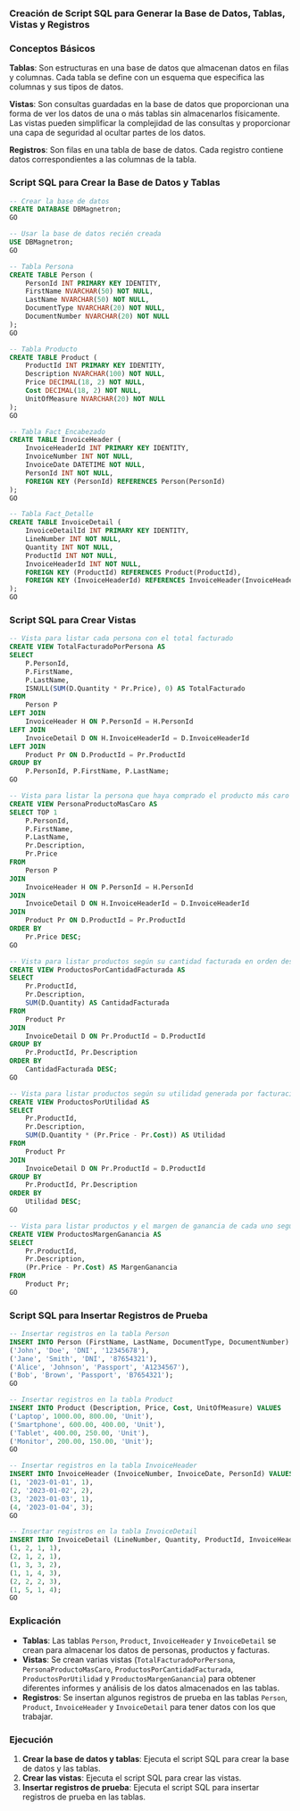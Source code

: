 ### Creación de Script SQL para Generar la Base de Datos, Tablas, Vistas y Registros

### Conceptos Básicos

**Tablas**: Son estructuras en una base de datos que almacenan datos en filas y columnas. Cada tabla se define con un esquema que especifica las columnas y sus tipos de datos.

**Vistas**: Son consultas guardadas en la base de datos que proporcionan una forma de ver los datos de una o más tablas sin almacenarlos físicamente. Las vistas pueden simplificar la complejidad de las consultas y proporcionar una capa de seguridad al ocultar partes de los datos.

**Registros**: Son filas en una tabla de base de datos. Cada registro contiene datos correspondientes a las columnas de la tabla.

### Script SQL para Crear la Base de Datos y Tablas

```sql
-- Crear la base de datos
CREATE DATABASE DBMagnetron;
GO

-- Usar la base de datos recién creada
USE DBMagnetron;
GO

-- Tabla Persona
CREATE TABLE Person (
    PersonId INT PRIMARY KEY IDENTITY,
    FirstName NVARCHAR(50) NOT NULL,
    LastName NVARCHAR(50) NOT NULL,
    DocumentType NVARCHAR(20) NOT NULL,
    DocumentNumber NVARCHAR(20) NOT NULL
);
GO

-- Tabla Producto
CREATE TABLE Product (
    ProductId INT PRIMARY KEY IDENTITY,
    Description NVARCHAR(100) NOT NULL,
    Price DECIMAL(18, 2) NOT NULL,
    Cost DECIMAL(18, 2) NOT NULL,
    UnitOfMeasure NVARCHAR(20) NOT NULL
);
GO

-- Tabla Fact_Encabezado
CREATE TABLE InvoiceHeader (
    InvoiceHeaderId INT PRIMARY KEY IDENTITY,
    InvoiceNumber INT NOT NULL,
    InvoiceDate DATETIME NOT NULL,
    PersonId INT NOT NULL,
    FOREIGN KEY (PersonId) REFERENCES Person(PersonId)
);
GO

-- Tabla Fact_Detalle
CREATE TABLE InvoiceDetail (
    InvoiceDetailId INT PRIMARY KEY IDENTITY,
    LineNumber INT NOT NULL,
    Quantity INT NOT NULL,
    ProductId INT NOT NULL,
    InvoiceHeaderId INT NOT NULL,
    FOREIGN KEY (ProductId) REFERENCES Product(ProductId),
    FOREIGN KEY (InvoiceHeaderId) REFERENCES InvoiceHeader(InvoiceHeaderId)
);
GO
```

### Script SQL para Crear Vistas

```sql
-- Vista para listar cada persona con el total facturado
CREATE VIEW TotalFacturadoPorPersona AS
SELECT 
    P.PersonId,
    P.FirstName,
    P.LastName,
    ISNULL(SUM(D.Quantity * Pr.Price), 0) AS TotalFacturado
FROM 
    Person P
LEFT JOIN 
    InvoiceHeader H ON P.PersonId = H.PersonId
LEFT JOIN 
    InvoiceDetail D ON H.InvoiceHeaderId = D.InvoiceHeaderId
LEFT JOIN 
    Product Pr ON D.ProductId = Pr.ProductId
GROUP BY 
    P.PersonId, P.FirstName, P.LastName;
GO

-- Vista para listar la persona que haya comprado el producto más caro
CREATE VIEW PersonaProductoMasCaro AS
SELECT TOP 1 
    P.PersonId,
    P.FirstName,
    P.LastName,
    Pr.Description,
    Pr.Price
FROM 
    Person P
JOIN 
    InvoiceHeader H ON P.PersonId = H.PersonId
JOIN 
    InvoiceDetail D ON H.InvoiceHeaderId = D.InvoiceHeaderId
JOIN 
    Product Pr ON D.ProductId = Pr.ProductId
ORDER BY 
    Pr.Price DESC;
GO

-- Vista para listar productos según su cantidad facturada en orden descendente
CREATE VIEW ProductosPorCantidadFacturada AS
SELECT 
    Pr.ProductId,
    Pr.Description,
    SUM(D.Quantity) AS CantidadFacturada
FROM 
    Product Pr
JOIN 
    InvoiceDetail D ON Pr.ProductId = D.ProductId
GROUP BY 
    Pr.ProductId, Pr.Description
ORDER BY 
    CantidadFacturada DESC;
GO

-- Vista para listar productos según su utilidad generada por facturación
CREATE VIEW ProductosPorUtilidad AS
SELECT 
    Pr.ProductId,
    Pr.Description,
    SUM(D.Quantity * (Pr.Price - Pr.Cost)) AS Utilidad
FROM 
    Product Pr
JOIN 
    InvoiceDetail D ON Pr.ProductId = D.ProductId
GROUP BY 
    Pr.ProductId, Pr.Description
ORDER BY 
    Utilidad DESC;
GO

-- Vista para listar productos y el margen de ganancia de cada uno según su facturación
CREATE VIEW ProductosMargenGanancia AS
SELECT 
    Pr.ProductId,
    Pr.Description,
    (Pr.Price - Pr.Cost) AS MargenGanancia
FROM 
    Product Pr;
GO
```

### Script SQL para Insertar Registros de Prueba

```sql
-- Insertar registros en la tabla Person
INSERT INTO Person (FirstName, LastName, DocumentType, DocumentNumber) VALUES 
('John', 'Doe', 'DNI', '12345678'),
('Jane', 'Smith', 'DNI', '87654321'),
('Alice', 'Johnson', 'Passport', 'A1234567'),
('Bob', 'Brown', 'Passport', 'B7654321');
GO

-- Insertar registros en la tabla Product
INSERT INTO Product (Description, Price, Cost, UnitOfMeasure) VALUES 
('Laptop', 1000.00, 800.00, 'Unit'),
('Smartphone', 600.00, 400.00, 'Unit'),
('Tablet', 400.00, 250.00, 'Unit'),
('Monitor', 200.00, 150.00, 'Unit');
GO

-- Insertar registros en la tabla InvoiceHeader
INSERT INTO InvoiceHeader (InvoiceNumber, InvoiceDate, PersonId) VALUES 
(1, '2023-01-01', 1),
(2, '2023-01-02', 2),
(3, '2023-01-03', 1),
(4, '2023-01-04', 3);
GO

-- Insertar registros en la tabla InvoiceDetail
INSERT INTO InvoiceDetail (LineNumber, Quantity, ProductId, InvoiceHeaderId) VALUES 
(1, 2, 1, 1),
(2, 1, 2, 1),
(1, 3, 3, 2),
(1, 1, 4, 3),
(2, 2, 2, 3),
(1, 5, 1, 4);
GO
```

### Explicación

- **Tablas**: Las tablas `Person`, `Product`, `InvoiceHeader` y `InvoiceDetail` se crean para almacenar los datos de personas, productos y facturas.
- **Vistas**: Se crean varias vistas (`TotalFacturadoPorPersona`, `PersonaProductoMasCaro`, `ProductosPorCantidadFacturada`, `ProductosPorUtilidad` y `ProductosMargenGanancia`) para obtener diferentes informes y análisis de los datos almacenados en las tablas.
- **Registros**: Se insertan algunos registros de prueba en las tablas `Person`, `Product`, `InvoiceHeader` y `InvoiceDetail` para tener datos con los que trabajar.

### Ejecución

1. **Crear la base de datos y tablas**: Ejecuta el script SQL para crear la base de datos y las tablas.
2. **Crear las vistas**: Ejecuta el script SQL para crear las vistas.
3. **Insertar registros de prueba**: Ejecuta el script SQL para insertar registros de prueba en las tablas.